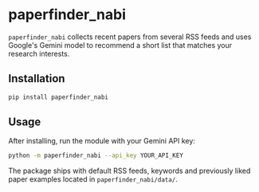# paperfinder_nabi

`paperfinder_nabi` collects recent papers from several RSS feeds and uses
Google's Gemini model to recommend a short list that matches your research
interests.

## Installation

```bash
pip install paperfinder_nabi
```

## Usage

After installing, run the module with your Gemini API key:

```bash
python -m paperfinder_nabi --api_key YOUR_API_KEY
```

The package ships with default RSS feeds, keywords and previously liked paper
examples located in `paperfinder_nabi/data/`.
